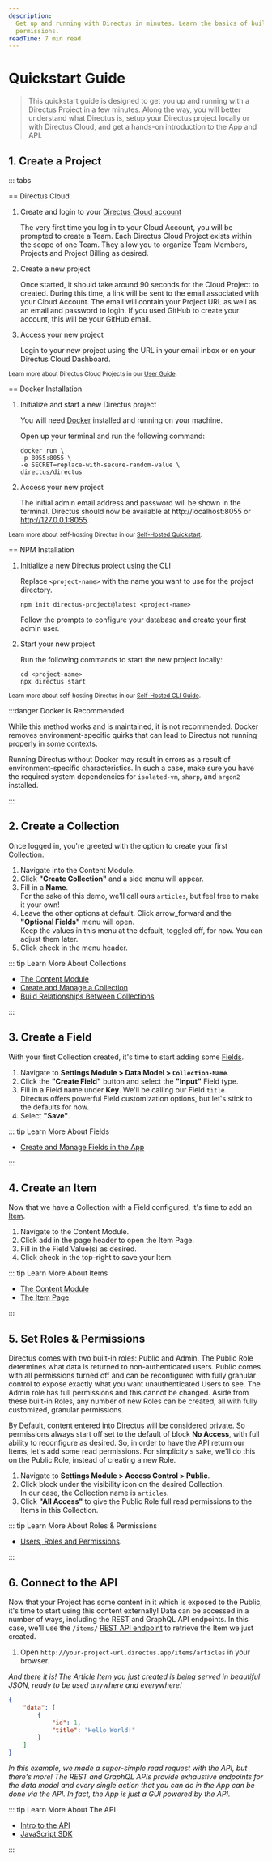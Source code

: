 ```yaml
---
description:
  Get up and running with Directus in minutes. Learn the basics of building your data model and managing
  permissions.
readTime: 7 min read
---
```


# Quickstart Guide

> This quickstart guide is designed to get you up and running with a Directus Project in a few minutes. Along the way,
> you will better understand what Directus is, setup your Directus project locally or with Directus Cloud, and get a
> hands-on introduction to the App and API.

## 1. Create a Project

::: tabs

== Directus Cloud

1. Create and login to your [Directus Cloud account](https://directus.cloud)

   The very first time you log in to your Cloud Account, you will be prompted to create a Team. Each Directus Cloud
   Project exists within the scope of one Team. They allow you to organize Team Members, Projects and Project Billing as
   desired.

2. Create a new project

   Once started, it should take around 90 seconds for the Cloud Project to created. During this time, a link will be
   sent to the email associated with your Cloud Account. The email will contain your Project URL as well as an email and
   password to login. If you used GitHub to create your account, this will be your GitHub email.

3. Access your new project

   Login to your new project using the URL in your email inbox or on your Directus Cloud Dashboard.

<sub>Learn more about Directus Cloud Projects in our [User Guide](/user-guide/cloud/projects).</sub>

== Docker Installation

1. Initialize and start a new Directus project

   You will need [Docker](https://docs.docker.com/get-docker/) installed and running on your machine.

   Open up your terminal and run the following command:

   ```shell
   docker run \
   -p 8055:8055 \
   -e SECRET=replace-with-secure-random-value \
   directus/directus
   ```

2. Access your new project

   The initial admin email address and password will be shown in the terminal. Directus should now be available at
   http://localhost:8055 or http://127.0.0.1:8055.

<sub>Learn more about self-hosting Directus in our [Self-Hosted Quickstart](/self-hosted/quickstart).</sub>

== NPM Installation

1. Initialize a new Directus project using the CLI

   Replace `<project-name>` with the name you want to use for the project directory.

   ```shell
   npm init directus-project@latest <project-name>
   ```

   Follow the prompts to configure your database and create your first admin user.

2. Start your new project

   Run the following commands to start the new project locally:

   ```shell
   cd <project-name>
   npx directus start
   ```

<sub>Learn more about self-hosting Directus in our [Self-Hosted CLI Guide](/self-hosted/cli).</sub>

:::danger Docker is Recommended

While this method works and is maintained, it is not recommended. Docker removes environment-specific quirks that can
lead to Directus not running properly in some contexts.

Running Directus without Docker may result in errors as a result of environment-specific characteristics. In such a
case, make sure you have the required system dependencies for `isolated-vm`, `sharp`, and `argon2` installed.

:::

## 2. Create a Collection

Once logged in, you're greeted with the option to create your first
[Collection](/user-guide/overview/glossary#collections).

1. Navigate into the Content Module.
2. Click **"Create Collection"** and a side menu will appear.
3. Fill in a **Name**.\
   For the sake of this demo, we'll call ours `articles`, but feel free to make it your own!
4. Leave the other options at default. Click <span mi btn>arrow_forward</span> and the **"Optional Fields"** menu will
   open.\
   Keep the values in this menu at the default, toggled off, for now. You can adjust them later.
5. Click <span mi btn>check</span> in the menu header.

::: tip Learn More About Collections

- [The Content Module](/user-guide/content-module/content)
- [Create and Manage a Collection](/app/data-model/collections)
- [Build Relationships Between Collections](/app/data-model/relationships)

:::

## 3. Create a Field

With your first Collection created, it's time to start adding some [Fields](/user-guide/overview/glossary#fields).

1. Navigate to **Settings Module > Data Model > `Collection-Name`**.
2. Click the **"Create Field"** button and select the **"Input"** Field type.
3. Fill in a Field name under **Key**. We'll be calling our Field `title`.\
   Directus offers powerful Field customization options, but let's stick to the defaults for now.
4. Select **"Save"**.

::: tip Learn More About Fields

- [Create and Manage Fields in the App](/app/data-model)

:::

## 4. Create an Item

Now that we have a Collection with a Field configured, it's time to add an [Item](/user-guide/overview/glossary#).

1. Navigate to the Content Module.
2. Click <span mi btn>add</span> in the page header to open the Item Page.
3. Fill in the Field Value(s) as desired.
4. Click <span mi btn>check</span> in the top-right to save your Item.

::: tip Learn More About Items

- [The Content Module](/user-guide/content-module/content)
- [The Item Page](/user-guide/content-module/content/items)

:::

## 5. Set Roles & Permissions

Directus comes with two built-in roles: Public and Admin. The Public Role determines what data is returned to
non-authenticated users. Public comes with all permissions turned off and can be reconfigured with fully granular
control to expose exactly what you want unauthenticated Users to see. The Admin role has full permissions and this
cannot be changed. Aside from these built-in Roles, any number of new Roles can be created, all with fully customized,
granular permissions.

By Default, content entered into Directus will be considered private. So permissions always start off set to the default
of <span mi icon dngr>block</span> **No Access**, with full ability to reconfigure as desired. So, in order to have the
API return our Items, let's add some read permissions. For simplicity's sake, we'll do this on the Public Role, instead
of creating a new Role.

1. Navigate to **Settings Module > Access Control > Public**.
2. Click <span mi icon dngr>block</span> under the <span mi icon>visibility</span> icon on the desired Collection.\
   In our case, the Collection name is `articles`.
3. Click **"All Access"** to give the Public Role full read permissions to the Items in this Collection.

::: tip Learn More About Roles & Permissions

- [Users, Roles and Permissions](/user-guide/user-management/users-roles-permissions).

:::

## 6. Connect to the API

Now that your Project has some content in it which is exposed to the Public, it's time to start using this content
externally! Data can be accessed in a number of ways, including the REST and GraphQL API endpoints. In this case, we'll
use the `/items/` [REST API endpoint](/reference/items) to retrieve the Item we just created.

1. Open `http://your-project-url.directus.app/items/articles` in your browser.

_And there it is! The Article Item you just created is being served in beautiful JSON, ready to be used anywhere and
everywhere!_

```json
{
	"data": [
		{
			"id": 1,
			"title": "Hello World!"
		}
	]
}
```

_In this example, we made a super-simple read request with the API, but there's more! The REST and GraphQL APIs provide
exhaustive endpoints for the data model and every single action that you can do in the App can be done via the API. In
fact, the App is just a GUI powered by the API._

::: tip Learn More About The API

- [Intro to the API](/reference/introduction)
- [JavaScript SDK](/guides/sdk/getting-started)

:::
